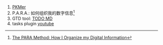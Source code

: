 
1. [PKMer](https://pkmer.cn/)
1. P.A.R.A.: 如何组织我的数字信息[^1]
1. GTD tool: [TODO MD](https://github.com/usernamehw/vscode-todo-md)
1. tasks plugin [youtube](https://www.youtube.com/watch?v=oSGO3caCdGY)

[^1]:[The PARA Method: How I Organize my Digital Information](https://www.lucapallotta.com/para/)